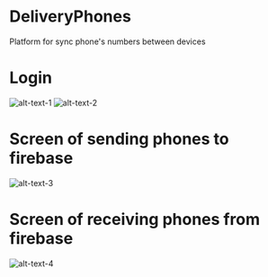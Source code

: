# DeliveryPhones
Platform for sync phone's numbers between devices

# Login
![alt-text-1](https://cloud.githubusercontent.com/assets/12956780/21648829/488fba0c-d297-11e6-9b56-8b151da305b1.PNG "title1")
![alt-text-2](https://cloud.githubusercontent.com/assets/12956780/21648833/4a1e1076-d297-11e6-937b-3a9f88501928.PNG "title2")

# Screen of sending phones to firebase
![alt-text-3](https://cloud.githubusercontent.com/assets/12956780/21960817/eb77de98-daee-11e6-8a9c-a0151cfd702b.PNG)

# Screen of receiving phones from firebase
![alt-text-4](https://cloud.githubusercontent.com/assets/12956780/21960818/ef75cf14-daee-11e6-87c2-f445ca060ac3.PNG)


